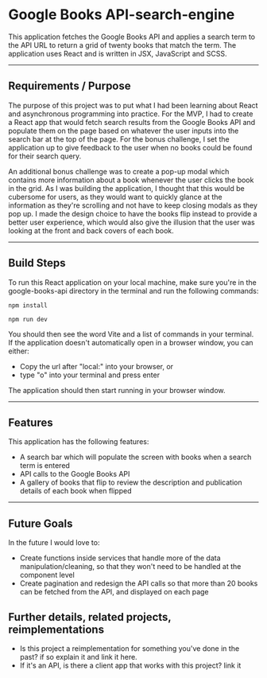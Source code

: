 # Google Books API-search-engine

This application fetches the Google Books API and applies a search term to the API URL to return a grid of twenty books that match the term. 
The application uses React and is written in JSX, JavaScript and SCSS.

---

## Requirements / Purpose

The purpose of this project was to put what I had been learning about React and asynchronous programming into practice.
For the MVP, I had to create a React app that would fetch search results from the Google Books API and populate them on the page based on whatever the user inputs into the search bar at the top of the page. For the bonus challenge, I set the application up to give feedback to the user when no books could be found for their search query.

An additional bonus challenge was to create a pop-up modal which contains more information about a book whenever the user clicks the book in the grid. As I was building the application, I thought that this would be cubersome for users, as they would want to quickly glance at the information as they're scrolling and not have to keep closing modals as they pop up. I made the design choice to have the books flip instead to provide a better user experience, which would also give the illusion that the user was looking at the front and back covers of each book.

---

## Build Steps

To run this React application on your local machine, make sure you're in the google-books-api directory in the terminal and run the following commands:

```console
npm install
```

```console
npm run dev
```

You should then see the word Vite and a list of commands in your terminal.
If the application doesn't automatically open in a browser window, you can either:

- Copy the url after "local:" into your browser, or
- type "o" into your terminal and press enter

The application should then start running in your browser window.

---

## Features

This application has the following features: 
-   A search bar which will populate the screen with books when a search term is entered
-   API calls to the Google Books API
-   A gallery of books that flip to review the description and publication details of each book when flipped

---

## Future Goals

In the future I would love to:
-   Create functions inside services that handle more of the data manipulation/cleaning, so that they won't need to be handled at the component level
-   Create pagination and redesign the API calls so that more than 20 books can be fetched from the API, and displayed on each page

## Further details, related projects, reimplementations

-   Is this project a reimplementation for something you've done in the past? if so explain it and link it here.
-   If it's an API, is there a client app that works with this project? link it
